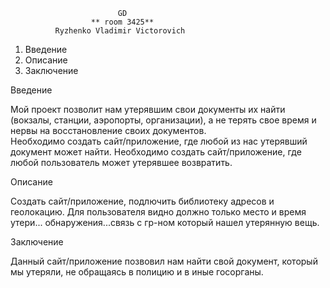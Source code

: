 
                            GD
                      ** room 3425**
              Ryzhenko Vladimir Victorovich

1. Введение
2. Описание
3. Заключение

Введение

Мой проект позволит нам утерявшим  свои документы их найти (вокзалы, станции, аэропорты,
организации), а не терять свое время и 
нервы на восстановление своих документов.  
Необходимо создать сайт/приложение, где
любой из нас утерявший документ может найти. Необходимо создать сайт/приложение, где любой 
пользователь может утерявшее возвратить.


Описание

Создать сайт/приложение, подлючить библиотеку адресов и геолокацию. Для пользователя 
видно должно только место и время утери... обнаружения...связь с гр-ном который нашел 
утерянную вещь.


Заключение

Данный сайт/приложение позвовил нам найти свой документ, который мы утеряли,
не обращаясь в полицию и в иные госорганы. 











